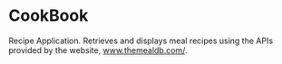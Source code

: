 # CookBook
Recipe Application. Retrieves and displays meal recipes using the APIs provided by the website, www.themealdb.com/.
